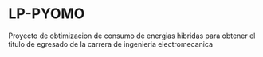 # LP-PYOMO
Proyecto de obtimizacion de consumo de energias hibridas para obtener el titulo de egresado de la carrera de ingenieria electromecanica

